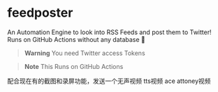 # feedposter

An Automation Engine to look into RSS Feeds and post them to Twitter! Runs on GitHub Actions without any database 🎯

> **Warning**
> You need Twitter access Tokens

> **Note**
> This Runs on GitHub Actions


配合现在有的截图和录屏功能，发送一个无声视频
tts视频
ace attoney视频
